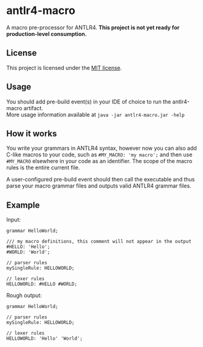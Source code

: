 antlr4-macro
============

A macro pre-processor for ANTLR4. **This project is not yet ready for
production-level consumption.**

## License
This project is licensed under the [MIT license](LICENSE).

## Usage
You should add pre-build event(s) in your IDE of choice to run the
antlr4-macro artifact.  
More usage information available at `java -jar antlr4-macro.jar -help`

## How it works
You write your grammars in ANTLR4 syntax, however now you can also add
C-like macros to your code, such as `#MY_MACRO: 'my macro';` and then
use `#MY_MACRO` elsewhere in your code as an identifier. The scope
of the macro rules is the entire current file.

A user-configured pre-build event should then call the executable
and thus parse your macro grammar files and outputs valid ANTLR4 grammar
files.

## Example
Input:
```
grammar HelloWorld;

/// my macro definitions, this comment will not appear in the output
#HELLO: 'Hello';
#WORLD: 'World';

// parser rules
mySingleRule: HELLOWORLD;

// lexer rules
HELLOWORLD: #HELLO #WORLD;
```

Rough output:
```
grammar HelloWorld;

// parser rules
mySingleRule: HELLOWORLD;

// lexer rules
HELLOWORLD: 'Hello' 'World';
```